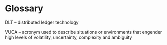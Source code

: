# Glossary

DLT – distributed ledger technology

VUCA – acronym used to describe situations or environments that engender high levels of volatility, uncertainty, complexity and ambiguity



